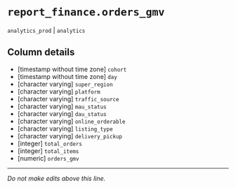 # `report_finance.orders_gmv`
`analytics_prod` | `analytics`

## Column details
* [timestamp without time zone] `cohort`
* [timestamp without time zone] `day`
* [character varying] `super_region`
* [character varying] `platform`
* [character varying] `traffic_source`
* [character varying] `mau_status`
* [character varying] `dau_status`
* [character varying] `online_orderable`
* [character varying] `listing_type`
* [character varying] `delivery_pickup`
* [integer]   `total_orders`
* [integer]   `total_items`
* [numeric]   `orders_gmv`

-------------------------------------------------------------------------------
*Do not make edits above this line.*
